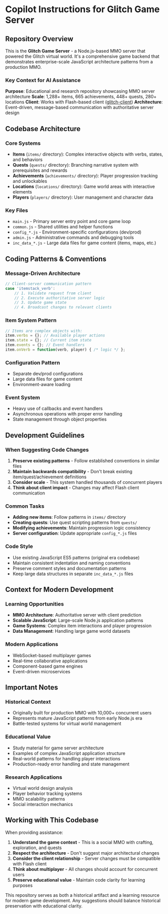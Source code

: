 # Copilot Instructions for Glitch Game Server

## Repository Overview

This is the **Glitch Game Server** - a Node.js-based MMO server that powered the Glitch virtual world. It's a comprehensive game backend that demonstrates enterprise-scale JavaScript architecture patterns from a production MMO.

### Key Context for AI Assistance

**Purpose**: Educational and research repository showcasing MMO server architecture
**Scale**: 1,288+ items, 665 achievements, 448+ quests, 280+ locations
**Client**: Works with Flash-based client ([glitch-client](https://github.com/ap0ught/glitch-client))
**Architecture**: Event-driven, message-based communication with authoritative server design

## Codebase Architecture

### Core Systems
- **Items** (`items/` directory): Complex interactive objects with verbs, states, and behaviors
- **Quests** (`quests/` directory): Branching narrative system with prerequisites and rewards  
- **Achievements** (`achievements/` directory): Player progression tracking and unlockables
- **Locations** (`locations/` directory): Game world areas with interactive elements
- **Players** (`players/` directory): User management and character data

### Key Files
- `main.js` - Primary server entry point and core game loop
- `common.js` - Shared utilities and helper functions
- `config_*.js` - Environment-specific configurations (dev/prod)
- `admin.js` - Administrative commands and debugging tools
- `inc_data_*.js` - Large data files for game content (items, maps, etc.)

## Coding Patterns & Conventions

### Message-Driven Architecture
```javascript
// Client-server communication pattern
case 'itemstack_verb':
    // 1. Validate request from client
    // 2. Execute authoritative server logic
    // 3. Update game state
    // 4. Broadcast changes to relevant clients
```

### Item System Pattern
```javascript
// Items are complex objects with:
item.verbs = {}; // Available player actions
item.state = {}; // Current item state  
item.events = {}; // Event handlers
item.onVerb = function(verb, player) { /* logic */ };
```

### Configuration Pattern
- Separate dev/prod configurations
- Large data files for game content
- Environment-aware loading

### Event System
- Heavy use of callbacks and event handlers
- Asynchronous operations with proper error handling
- State management through object properties

## Development Guidelines

### When Suggesting Code Changes
1. **Preserve existing patterns** - Follow established conventions in similar files
2. **Maintain backwards compatibility** - Don't break existing item/quest/achievement definitions
3. **Consider scale** - This system handled thousands of concurrent players
4. **Think about client impact** - Changes may affect Flash client communication

### Common Tasks
- **Adding new items**: Follow patterns in `items/` directory
- **Creating quests**: Use quest scripting patterns from `quests/`
- **Modifying achievements**: Maintain progression logic consistency
- **Server configuration**: Update appropriate `config_*.js` files

### Code Style
- Use existing JavaScript ES5 patterns (original era codebase)
- Maintain consistent indentation and naming conventions
- Preserve comment styles and documentation patterns
- Keep large data structures in separate `inc_data_*.js` files

## Context for Modern Development

### Learning Opportunities
- **MMO Architecture**: Authoritative server with client prediction
- **Scalable JavaScript**: Large-scale Node.js application patterns
- **Game Systems**: Complex item interactions and player progression
- **Data Management**: Handling large game world datasets

### Modern Applications
- WebSocket-based multiplayer games
- Real-time collaborative applications  
- Component-based game engines
- Event-driven microservices

## Important Notes

### Historical Context
- Originally built for production MMO with 10,000+ concurrent users
- Represents mature JavaScript patterns from early Node.js era
- Battle-tested systems for virtual world management

### Educational Value
- Study material for game server architecture
- Examples of complex JavaScript application structure
- Real-world patterns for handling player interactions
- Production-ready error handling and state management

### Research Applications
- Virtual world design analysis
- Player behavior tracking systems
- MMO scalability patterns
- Social interaction mechanics

## Working with This Codebase

When providing assistance:
1. **Understand the game context** - This is a social MMO with crafting, exploration, and quests
2. **Respect the architecture** - Don't suggest major architectural changes
3. **Consider the client relationship** - Server changes must be compatible with Flash client
4. **Think about multiplayer** - All changes should account for concurrent users
5. **Preserve educational value** - Maintain code clarity for learning purposes

This repository serves as both a historical artifact and a learning resource for modern game development. Any suggestions should balance historical preservation with educational clarity.